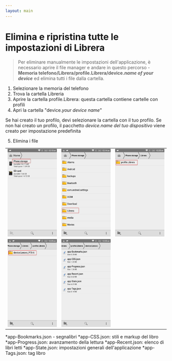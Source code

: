 ```yaml
---
layout: main
---
```


# Elimina e ripristina tutte le impostazioni di Librera

> Per eliminare manualmente le impostazioni dell'applicazione, è necessario aprire il file manager e andare in questo percorso -
> **Memoria telefono/Librera/profile.Librera/device._name of your device_** ed elimina tutti i file dalla cartella.

1. Selezionare la memoria del telefono
2. Trova la cartella Libreria
3. Aprire la cartella profile.Librera: questa cartella contiene cartelle con profili
4. Apri la cartella &quot;device._your device name_&quot;

Se hai creato il tuo profilo, devi selezionare la cartella con il tuo profilo.
Se non hai creato un profilo, il pacchetto _device.name del tuo dispositivo_ viene creato per impostazione predefinita

5. Elimina i file

||||
|-|-|-|
|![](1.png)|![](2.png)|![](3.png)|
|![](4.png)|![](5.png)||


*app-Bookmarks.json - segnalibri
*app-CSS.json: stili e markup del libro
*app-Progress.json: avanzamento della lettura
*app-Recent.json: elenco di libri letti
*app-State.json: impostazioni generali dell'applicazione
*app-Tags.json: tag libro

